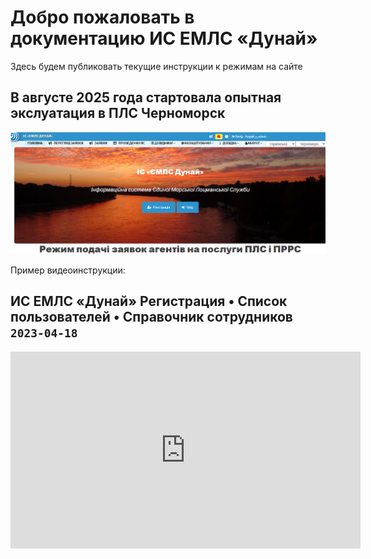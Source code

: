# Добро пожаловать в документацию ИС ЕМЛС «Дунай»
Здесь будем публиковать текущие инструкции к режимам на сайте
## В августе 2025 года стартовала опытная экслуатация в ПЛС Черноморск

![Скриншот главной страницы сайта](images/home.png)

Пример видеоинструкции:
## ИС ЕМЛС «Дунай» Регистрация • Список пользователей • Справочник сотрудников `2023-04-18`
<iframe width="560" height="315" src="https://www.youtube.com/watch?v=DF62pfl90vY" frameborder="0" allowfullscreen></iframe>
